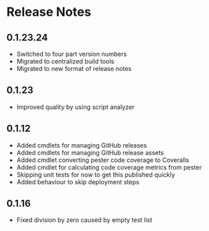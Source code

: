 # Release Notes

## 0.1.23.24

- Switched to four part version numbers
- Migrated to centralized build tools
- Migrated to new format of release notes

## 0.1.23

- Improved quality by using script analyzer

## 0.1.12

- Added cmdlets for managing GitHub releases
- Added cmdlets for managing GitHub release assets
- Added cmdlet converting pester code coverage to Coveralls
- Added cmdlet for calculating code coverage metrics from pester
- Skipping unit tests for now to get this published quickly
- Added behaviour to skip deployment steps

## 0.1.16

- Fixed division by zero caused by empty test list